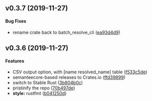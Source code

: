 <a name="v0.3.7"></a>
## v0.3.7 (2019-11-27)


#### Bug Fixes

*   rename crate back to batch_resolve_cli ([ea93d4d9](ea93d4d9))



<a name="v0.3.6"></a>
## v0.3.6 (2019-11-27)


#### Features

*   CSV output option, with [name resolved_name] table ([f533c5de](f533c5de))
*   semanteecore-based releases to Crates.io ([ffd39899](ffd39899))
*   switch to Stable Rust ([3b804b0c](3b804b0c))
*   pristinify the repo ([70b497de](70b497de))
* **style:**  rustfmt ([b041250d](b041250d))



